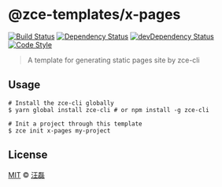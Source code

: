 # @zce-templates/x-pages

[![Build Status][travis-image]][travis-url]
[![Dependency Status][dependency-image]][dependency-url]
[![devDependency Status][devdependency-image]][devdependency-url]
[![Code Style][style-image]][style-url]

> A template for generating static pages site by zce-cli

## Usage

```shell
# Install the zce-cli globally
$ yarn global install zce-cli # or npm install -g zce-cli

# Init a project through this template
$ zce init x-pages my-project
```

## License

[MIT](LICENSE) &copy; [汪磊](https://zce.me)



[travis-image]: https://img.shields.io/travis/zce-templates/x-pages.svg
[travis-url]: https://travis-ci.org/zce-templates/x-pages
[dependency-image]: https://img.shields.io/david/zce-templates/x-pages.svg
[dependency-url]: https://david-dm.org/zce-templates/x-pages
[devdependency-image]: https://img.shields.io/david/dev/zce-templates/x-pages.svg
[devdependency-url]: https://david-dm.org/zce-templates/x-pages?type=dev
[style-image]: https://img.shields.io/badge/code_style-standard-brightgreen.svg
[style-url]: http://standardjs.com

<!-- https://github.com/zce/pages-boilerplate/compare/1b42e20e9b547c5b6b11abfc64728bfd788e80cb...x-pages -->
